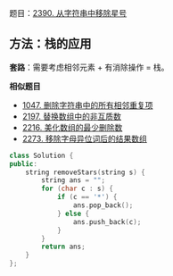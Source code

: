 题目：[2390. 从字符串中移除星号](https://leetcode.cn/problems/removing-stars-from-a-string/)

## 方法：栈的应用

**套路**：需要考虑相邻元素 + 有消除操作 = 栈。

**相似题目**

- [1047. 删除字符串中的所有相邻重复项](https://leetcode.cn/problems/remove-all-adjacent-duplicates-in-string/)
- [2197. 替换数组中的非互质数](https://leetcode.cn/problems/replace-non-coprime-numbers-in-array/)
- [2216. 美化数组的最少删除数](https://leetcode.cn/problems/minimum-deletions-to-make-array-beautiful/)
- [2273. 移除字母异位词后的结果数组](https://leetcode.cn/problems/find-resultant-array-after-removing-anagrams/)

```c++
class Solution {
public:
    string removeStars(string s) {
        string ans = "";
        for (char c : s) {
            if (c == '*') {
                ans.pop_back();
            } else {
                ans.push_back(c);
            }
        }
        return ans;
    }
};
```